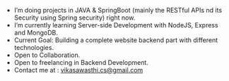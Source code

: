 - I’m doing projects in JAVA & SpringBoot (mainly the RESTful APIs nd its Security using Spring security) right now. 
- I’m currently learning Server-side Development with NodeJS, Express and MongoDB.
- Current Goal: Building a complete website backend part with different technologies.
- Open to Collaboration.
- Open to freelancing in Backend Development.
- Contact me at : vikasawasthi.cs@gmail.com
<!---
vikkawasthii/vikkawasthii is a ✨ special ✨ repository because its `README.md` (this file) appears on your GitHub profile.
You can click the Preview link to take a look at your changes.
--->
